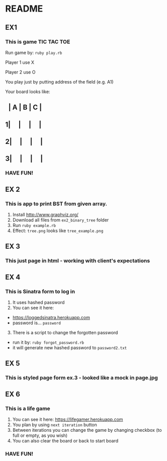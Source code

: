 # README

## EX1

### This is game TIC TAC TOE

Run game by: `ruby play.rb`

Player 1 use X

Player 2 use O

You play just by putting address of the field (e.g. A1)

Your board looks like:

&nbsp;&nbsp;| A | B | C |
  -------------
1|&nbsp;&nbsp;&nbsp;&nbsp;&nbsp;|&nbsp;&nbsp;&nbsp;&nbsp;&nbsp;|&nbsp;&nbsp;&nbsp;&nbsp;&nbsp;|
  -------------
2|&nbsp;&nbsp;&nbsp;&nbsp;&nbsp;|&nbsp;&nbsp;&nbsp;&nbsp;&nbsp;|&nbsp;&nbsp;&nbsp;&nbsp;&nbsp;|
  -------------
3|&nbsp;&nbsp;&nbsp;&nbsp;&nbsp;|&nbsp;&nbsp;&nbsp;&nbsp;&nbsp;|&nbsp;&nbsp;&nbsp;&nbsp;&nbsp;|
  -------------

### HAVE FUN!


## EX 2

### This is app to print BST from given array.

1. Install http://www.graphviz.org/
2. Download all files from `ex2_binary_tree` folder
3. Run `ruby example.rb`
4. Effect: `tree.png` looks like `tree_example.png`


## EX 3

### This just page in html - working with client's expectations


## EX 4

### This is Sinatra form to log in

1. It uses hashed password
2. You can see it here:
* https://loggedsinatra.herokuapp.com
* password is...&nbsp;`password`
3. There is a script to change the forgotten password
* run it by: `ruby forgot_password.rb`
* it will generate new hashed password to `password2.txt`


## EX 5

### This is styled page form ex.3 - looked like a mock in page.jpg


## EX 6

### This is a life game

1. You can see it here: https://lifegamer.herokuapp.com
2. You plan by using `next iteration` button
3. Between iterations you can change the game by changing checkbox (to full or empty, as you wish)
4. You can also clear the board or back to start board

### HAVE FUN!
